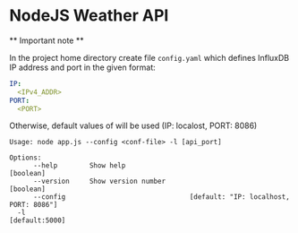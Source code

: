 # NodeJS Weather API

** Important note **

In the project home directory create file `config.yaml` which defines InfluxDB IP address and port in the given format:

```yaml
IP:
  <IPv4_ADDR>
PORT:
  <PORT>
```

Otherwise, default values of will be used (IP: localost, PORT: 8086)

```
Usage: node app.js --config <conf-file> -l [api_port]

Options:
      --help        Show help                                             [boolean]
      --version     Show version number                                   [boolean]
      --config                               [default: "IP: localhost, PORT: 8086"]
  -l                                                                 [default:5000]
```